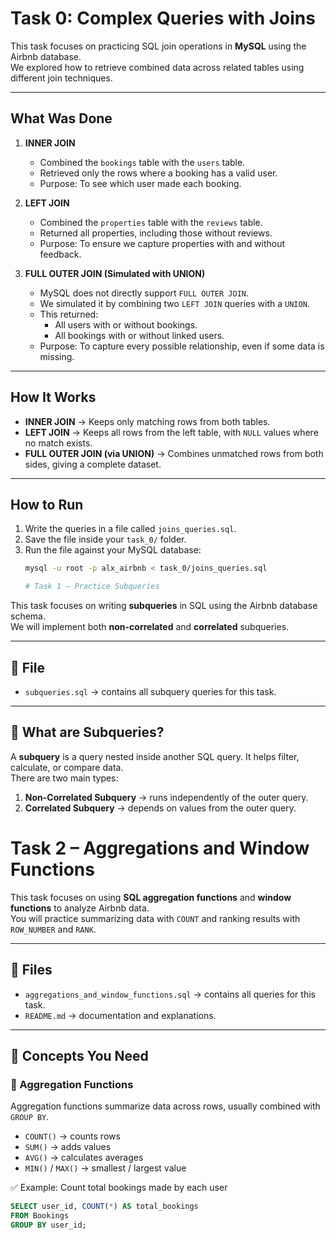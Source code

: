 # Task 0: Complex Queries with Joins

This task focuses on practicing SQL join operations in **MySQL** using the Airbnb database.  
We explored how to retrieve combined data across related tables using different join techniques.

---

## What Was Done

1. **INNER JOIN**
   - Combined the `bookings` table with the `users` table.  
   - Retrieved only the rows where a booking has a valid user.  
   - Purpose: To see which user made each booking.

2. **LEFT JOIN**
   - Combined the `properties` table with the `reviews` table.  
   - Returned all properties, including those without reviews.  
   - Purpose: To ensure we capture properties with and without feedback.

3. **FULL OUTER JOIN (Simulated with UNION)**
   - MySQL does not directly support `FULL OUTER JOIN`.  
   - We simulated it by combining two `LEFT JOIN` queries with a `UNION`.  
   - This returned:
     - All users with or without bookings.  
     - All bookings with or without linked users.  
   - Purpose: To capture every possible relationship, even if some data is missing.

---

## How It Works

- **INNER JOIN** → Keeps only matching rows from both tables.  
- **LEFT JOIN** → Keeps all rows from the left table, with `NULL` values where no match exists.  
- **FULL OUTER JOIN (via UNION)** → Combines unmatched rows from both sides, giving a complete dataset.

---

## How to Run

1. Write the queries in a file called `joins_queries.sql`.  
2. Save the file inside your `task_0/` folder.  
3. Run the file against your MySQL database:
   ```bash
   mysql -u root -p alx_airbnb < task_0/joins_queries.sql

   # Task 1 – Practice Subqueries

This task focuses on writing **subqueries** in SQL using the Airbnb database schema.  
We will implement both **non-correlated** and **correlated** subqueries.

---

## 📂 File
- `subqueries.sql` → contains all subquery queries for this task.

---

## 📌 What are Subqueries?
A **subquery** is a query nested inside another SQL query. It helps filter, calculate, or compare data.  
There are two main types:
1. **Non-Correlated Subquery** → runs independently of the outer query.  
2. **Correlated Subquery** → depends on values from the outer query.

# Task 2 – Aggregations and Window Functions

This task focuses on using **SQL aggregation functions** and **window functions** to analyze Airbnb data.  
You will practice summarizing data with `COUNT` and ranking results with `ROW_NUMBER` and `RANK`.

---

## 📂 Files
- `aggregations_and_window_functions.sql` → contains all queries for this task.  
- `README.md` → documentation and explanations.

---

## 📌 Concepts You Need

### 🔹 Aggregation Functions
Aggregation functions summarize data across rows, usually combined with `GROUP BY`.

- `COUNT()` → counts rows  
- `SUM()` → adds values  
- `AVG()` → calculates averages  
- `MIN()` / `MAX()` → smallest / largest value  

✅ Example: Count total bookings made by each user
```sql
SELECT user_id, COUNT(*) AS total_bookings
FROM Bookings
GROUP BY user_id;

